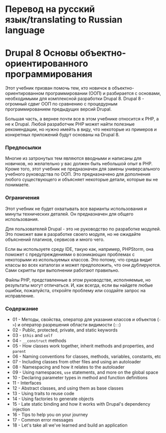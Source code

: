 # Перевод на русский язык/translating to Russian language #

# Drupal 8 Основы объектно-ориентированного программирования

Этот учебник призван помочь тем, кто новичок в объектно-ориентированном программировании (ООП) и разбирается с основами, 
необходимыми для комплексной разработки Drupal 8. 
Drupal 8 - огромный сдвиг ООП по сравнению с процедурным программированием предыдущих версий Drupal.

Большая часть, а вернее почти все в этом учебнике относится к PHP, а не к Drupal. Любой разработчик PHP может
найти полезные рекомендации, но нужно имейть в виду, что некоторые из примеров и конкретных приложений будут основаны на Drupal 8.

### Предпосылки

Многие из затронутых тем являются вводными и написаны для новичков, но желательно у вас должен быть небольшой опыт в PHP. 
Кроме того, этот учебник не предназначен для замены универсального учебного руководства по ООП.
Это предназначено для дополнения любого существующего и объясняет некоторые детали, которые вы не понимаете.

### Ограничения

Этот учебник не будет охватывать все варианты использования и минуты технических деталей. Он предназначен для общего использования.

Для пользователей Drupal - это не руководство по разработке модулей. Это поможет вам в разработке своего модуля,
но не ожидайте объяснений плагинов, сервисов и много чего.

Если вы используете среду IDE, такую как, например, PHPStorm, она поможет с предупреждениями о возникающих проблемах с некоторыми из используемых классов. Это потому, что среда видит классы во всех каталогах и может предположить, что они дублируются. 
Сами скрипты при выполнении работают правильно.

Файлы PHP, представленные в этом руководстве, исполняемые, но результаты могут отличаться. 
И, как всегда, если вы найдете любые ошибки, пожалуйста, откройте проблему или создайте запрос на исправление.

### Содержание

* 01 - Методы, свойства, оператор для указания классов и объектов (`->`) и оператор разрешения области видимости (`::`) 
* 02 - Public, protected, private, and static keywords
* 03 - `$this` and `self`
* 04 - `__construct` methods
* 05 - How classes work together, inherit methods and properties, and `parent`
* 06 - Naming conventions for classes, methods, variables, constants, etc
* 07 - Including classes from other files and using an autoloader
* 08 - Namespacing and how it relates to the autoloader
* 09 - Using namespaces, `use` statements, and more on the global space
* 10 - Declaring parameter types in method and function definitions
* 11 - Interfaces
* 12 - Abstract classes, and using them as base classes
* 13 - Using traits to reuse code
* 14 - Using factories to generate objects
* 15 - Late static binding and how it works with Drupal's dependency injection
* 16 - Tips to help you on your journey
* 17 - Common error messages
* 18 - Let's take all we've learned and build an application
